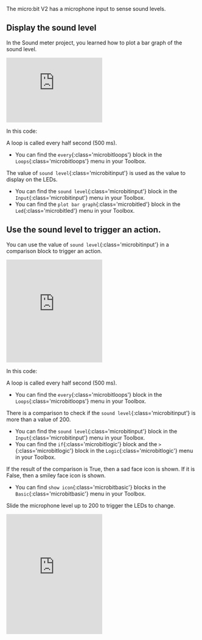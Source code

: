 The micro:bit V2 has a microphone input to sense sound levels.

## Display the sound level

In the Sound meter project, you learned how to plot a bar graph of the sound level.

<div style="position:relative;height:calc(100px + 5em);width:100%;overflow:hidden;"><iframe style="position:relative;top:0;left:0;width:50%;height:100%;" src="https://makecode.microbit.org/---codeembed#pub:_6ksXpsPViAWd
" allowfullscreen="allowfullscreen" frameborder="0" sandbox="allow-scripts allow-same-origin"></iframe></div>

In this code:

A loop is called every half second (500 ms).

- You can find the `every`{:class='microbitloops'} block in the `Loops`{:class='microbitloops'} menu in your Toolbox.

The value of `sound level`{:class='microbitinput'} is used as the value to display on the LEDs.

- You can find the `sound level`{:class='microbitinput'} block in the `Input`{:class='microbitinput'} menu in your Toolbox.
- You can find the `plot bar graph`{:class='microbitled'} block in the `Led`{:class='microbitled'} menu in your Toolbox.

## Use the sound level to trigger an action.

You can use the value of `sound level`{:class='microbitinput'} in a comparison block to trigger an action.

<div style="position:relative;height:calc(200px + 5em);width:100%;overflow:hidden;"><iframe style="position:relative;top:0;left:0;width:50%;height:100%;" src="https://makecode.microbit.org/---codeembed#pub:_iwxY77TVqLhP
" allowfullscreen="allowfullscreen" frameborder="0" sandbox="allow-scripts allow-same-origin"></iframe></div>

In this code:

A loop is called every half second (500 ms).

- You can find the `every`{:class='microbitloops'} block in the `Loops`{:class='microbitloops'} menu in your Toolbox.

There is a comparison to check if the `sound level`{:class='microbitinput'} is more than a value of 200.

- You can find the `sound level`{:class='microbitinput'} block in the `Input`{:class='microbitinput'} menu in your Toolbox.
- You can find the `if`{:class='microbitlogic'} block and the `>`{:class='microbitlogic'} block in the `Logic`{:class='microbitlogic'} menu in your Toolbox.

If the result of the comparison is True, then a sad face icon is shown. If it is False, then a smiley face icon is shown.
- You can find `show icon`{:class='microbitbasic'} blocks in the `Basic`{:class='microbitbasic'} menu in your Toolbox.

Slide the microphone level up to 200 to trigger the LEDs to change.

<div style="position:relative;height:0;padding-bottom:125%;overflow:hidden;"><iframe style="position:absolute;top:0;left:0;width:50%;height:50%;" src="https://makecode.microbit.org/---run?id=_Ccg0vpbm2PdF" allowfullscreen="allowfullscreen" sandbox="allow-popups allow-forms allow-scripts allow-same-origin" frameborder="0"></iframe></div>